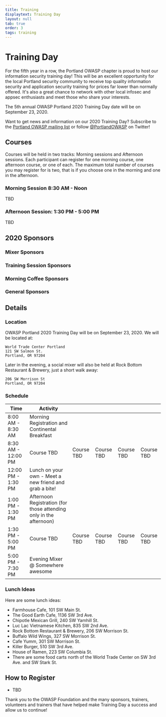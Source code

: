 ```yaml
---
title: Training
displaytext: Training Day
layout: null
tab: true
order: 3
tags: training
---
```


# Training Day
For the fifth year in a row, the Portland OWASP chapter is proud to host our information security training day! This will be an excellent opportunity for the local Portland security community to receive top quality information security and application security training for prices far lower than normally offered. It's also a great chance to network with other local infosec and appsec enthusiasts and meet those who share your interests.

The 5th annual OWASP Portland 2020 Training Day date will be on September 23, 2020. 

Want to get news and information on our 2020 Training Day? Subscribe to the [Portland OWASP mailing list](https://groups.google.com/a/owasp.org/forum/#!forum/portland-chapter) or follow [@PortlandOWASP](https://twitter.com/portlandowasp) on Twitter!

## Courses
Courses will be held in two tracks: Morning sessions and Afternoon sessions. Each participant can register for one morning course, one afternoon course, or one of each. The maximum total number of courses you may register for is two, that is if you choose one in the morning and one in the afternoon.

### Morning Session 8:30 AM - Noon
TBD
### Afternoon Session: 1:30 PM - 5:00 PM
TBD

## 2020 Sponsors
### Mixer Sponsors
### Training Session Sponsors
### Morning Coffee Sponsors
### General Sponsors

## Details
### Location
OWASP Portland 2020 Training Day will be on September 23, 2020. We will be located at:
```
World Trade Center Portland
121 SW Salmon St.
Portland, OR 97204
```
Later in the evening, a social mixer will also be held at Rock Bottom Restaurant & Brewery, just a short walk away:
```
206 SW Morrison St
Portland, OR 97204
```
### Schedule

| Time | Activity | | | | |
|------|----------|-|-|-|-|
| 8:00 AM - 8:30 AM  | Morning Registration and Continental Breakfast | | | | |
| 8:30 AM - 12:00 PM | Course TBD | Course TBD | Course TBD | Course TBD | Course TBD |
| 12:00 PM - 1:30 PM | Lunch on your own - Meet a new friend and grab a bite! | | | | |
| 1:00 PM - 1:30 PM  | Afternoon Registration (for those attending only in the afternoon) | | | | |
| 1:30 PM - 5:00 PM  | Course TBD | Course TBD | Course TBD | Course TBD | Course TBD |
| 5:00 PM - 7:30 PM  | Evening Mixer @ Somewhere awesome | | | | |

### Lunch Ideas
Here are some lunch ideas:
* Farmhouse Cafe, 101 SW Main St.
* The Good Earth Cafe, 1136 SW 3rd Ave.
* Chipotle Mexican Grill, 240 SW Yamhill St.
* Luc Lac Vietnamese Kitchen, 835 SW 2nd Ave.
* Rock Bottom Restaurant & Brewery, 206 SW Morrison St.
* Buffalo Wild Wings, 327 SW Morrison St.
* Cafe Yumm, 301 SW Morrison St.
* Killer Burger, 510 SW 3rd Ave.
* House of Ramen, 223 SW Columbia St.
* There are some food carts north of the World Trade Center on SW 3rd Ave. and SW Stark St.

## How to Register
* TBD

Thank you to the OWASP Foundation and the many sponsors, trainers, volunteers and trainers that have helped make Training Day a success and allow us to continue!

